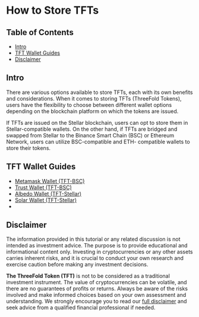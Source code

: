 <h1>How to Store TFTs</h1>

<h2>Table of Contents</h2>

- [Intro](#intro)
- [TFT Wallet Guides](#tft-wallet-guides)
- [Disclaimer](#disclaimer)

## Intro

There are various options available to store TFTs, each with its own benefits and considerations. When it comes to storing TFTs (ThreeFold Tokens), users have the flexibility to choose between different wallet options depending on the blockchain platform on which the tokens are issued. 

If TFTs are issued on the Stellar blockchain, users can opt to store them in Stellar-compatible wallets. On the other hand, if TFTs are bridged and swapped from Stellar to the Binance Smart Chain (BSC) or Ethereum Network, users can utilize BSC-compatible and ETH- compatible wallets to store their tokens. 

## TFT Wallet Guides

- [Metamask Wallet (TFT-BSC)](metamask.md)
- [Trust Wallet (TFT-BSC)](trustwallet.md)
- [Albedo Wallet (TFT-Stellar)](albedo_store.md)
- [Solar Wallet (TFT-Stellar)](solar_wallet.md)
- 
## Disclaimer

The information provided in this tutorial or any related discussion is not intended as investment advice. The purpose is to provide educational and informational content only. Investing in cryptocurrencies or any other assets carries inherent risks, and it is crucial to conduct your own research and exercise caution before making any investment decisions. 

**The ThreeFold Token (TFT)** is not to be considered as a traditional investment instrument. The value of cryptocurrencies can be volatile, and there are no guarantees of profits or returns. Always be aware of the risks involved and make informed choices based on your own assessment and understanding. We strongly encourage you to read our [full disclaimer](https://library.threefold.me/info/legal/#/legal__disclaimer) and seek advice from a qualified financial professional if needed.